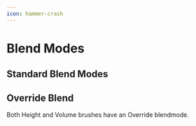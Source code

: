 ```yaml
---
icon: hammer-crash
---
```


# Blend Modes

## Standard Blend Modes



## Override Blend

Both Height and Volume brushes have an Override blendmode.&#x20;
